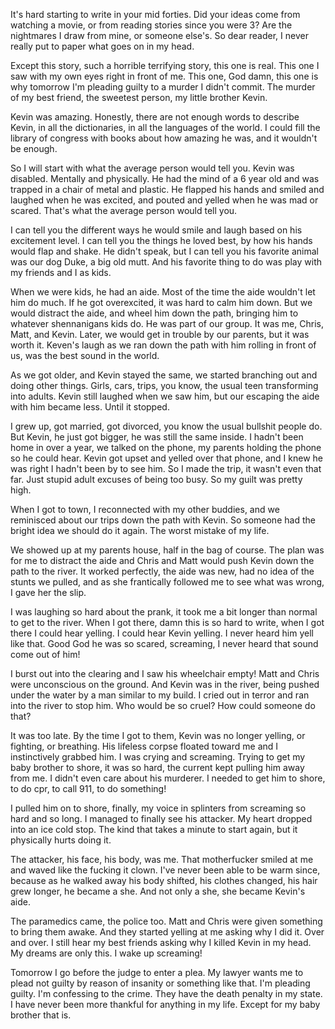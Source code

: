It's hard starting to write in your mid forties. Did your ideas come from watching a movie, or from reading stories since you were 3? Are the nightmares I draw from mine, or someone else's. So dear reader, I never really put to paper what goes on in my head.

Except this story, such a horrible terrifying story, this one is real. This one I saw with my own eyes right in front of me. This one, God damn, this one is why tomorrow I'm pleading guilty to a murder I didn't commit. The murder of my best friend, the sweetest person, my little brother Kevin. 

Kevin was amazing. Honestly, there are not enough words to describe Kevin, in all the dictionaries, in all the languages of the world. I could fill the library of congress with books about how amazing he was, and it wouldn't be enough.

So I will start with what the average person would tell you. Kevin was disabled. Mentally and physically. He had the mind of a 6 year old and was trapped in a chair of metal and plastic. He flapped his hands and smiled and laughed when he was excited, and pouted and yelled when he was mad or scared. That's what the average person would tell you.

I can tell you the different ways he would smile and laugh based on his excitement level. I can tell you the things he loved best, by how his hands would flap and shake. He didn't speak, but I can tell you his favorite animal was our dog Duke, a big old mutt. And his favorite thing to do was play with my friends and I as kids.

When we were kids, he had an aide. Most of the time the aide wouldn't let him do much. If he got overexcited, it was hard to calm him down. But we would distract the aide, and wheel him down the path, bringing him to whatever shennanigans kids do. He was part of our group. It was me, Chris, Matt, and Kevin. Later, we would get in trouble by our parents, but it was worth it. Keven's laugh as we ran down the path with him rolling in front of us, was the best sound in the world. 

As we got older, and Kevin stayed the same, we started branching out and doing other things. Girls, cars, trips, you know, the usual teen transforming into adults. Kevin still laughed when we saw him, but our escaping the aide with him became less. Until it stopped. 

I grew up, got married, got divorced, you know the usual bullshit people do. But Kevin, he just got bigger, he was still the same inside. I hadn't been home in over a year, we talked on the phone, my parents holding the phone so he could hear. Kevin got upset and yelled over that phone, and I knew he was right I hadn't been by to see him. So I made the trip, it wasn't even that far. Just stupid adult excuses of being too busy. So my guilt was pretty high.

When I got to town, I reconnected with my other buddies, and we reminisced about our trips down the path with Kevin. So someone had the bright idea we should do it again. The worst mistake of my life.

We showed up at my parents house, half in the bag of course. The plan was for me to distract the aide and Chris and Matt would push Kevin down the path to the river. It worked perfectly, the aide was new, had no idea of the stunts we pulled, and as she frantically followed me to see what was wrong, I gave her the slip.

I was laughing so hard about the prank, it took me a bit longer than normal to get to the river. When I got there, damn this is so hard to write, when I got there I could hear yelling. I could hear Kevin yelling. I never heard him yell like that. Good God he was so scared, screaming, I never heard that sound come out of him! 

I burst out into the clearing and I saw his wheelchair empty! Matt and Chris were unconscious on the ground. And Kevin was in the river, being pushed under the water by a man similar to my build. I cried out in terror and ran into the river to stop him. Who would be so cruel? How could someone do that? 

It was too late. By the time I got to them, Kevin was no longer yelling, or fighting, or breathing. His lifeless corpse floated toward me and I instinctively grabbed him. I was crying and screaming. Trying to get my baby brother to shore, it was so hard, the current kept pulling him away from me. I didn't even care about his murderer. I needed to get him to shore, to do cpr, to call 911, to do something!

I pulled him on to shore, finally, my voice in splinters from screaming so hard and so long. I managed to finally see his attacker. My heart dropped into an ice cold stop. The kind that takes a minute to start again, but it physically hurts doing it. 

The attacker, his face, his body, was me. That motherfucker smiled at me and waved like the fucking it clown. I've never been able to be warm since, because as he walked away his body shifted, his clothes changed, his hair grew longer, he became a she. And not only a she, she became Kevin's aide.

The paramedics came, the police too. Matt and Chris were given something to bring them awake. And they started yelling at me asking why I did it. Over and over. I still hear my best friends asking why I killed Kevin in my head. My dreams are only this. I wake up screaming! 

Tomorrow I go before the judge to enter a plea. My lawyer wants me to plead not guilty by reason of insanity or something like that. I'm pleading guilty. I'm confessing to the crime. They have the death penalty in my state. I have never been more thankful for anything in my life. Except for my baby brother that is.